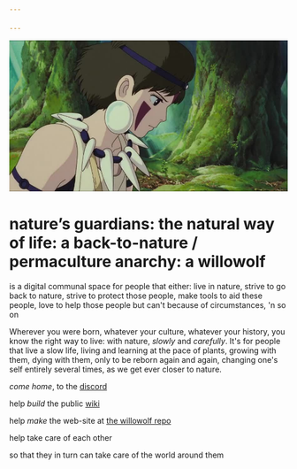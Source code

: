 ```yaml
---

---
```


![](beautiful.jpg?raw=true)

# nature’s guardians: the natural way of life: a back-to-nature / permaculture anarchy: a willowolf
is a digital communal space for people that either: live in nature, strive to go back to nature, strive to protect those people, make tools to aid these people, love to help those people but can't because of circumstances, 'n so on

Wherever you were born, whatever your culture, whatever your history, you know the right way to live: with nature, *slowly* and *carefully*. It's for people that live a slow life, living and learning at the pace of plants, growing with them, dying with them, only to be reborn again and again, changing one's self entirely several times, as we get ever closer to nature.

*come home*, to the [discord](https://discord.gg/2vv643p)
 
help *build* the public [wiki](https://github.com/Rahil627/nature-guardian-anarchy/wiki)

help *make* the web-site at [the willowolf repo](https://github.com/Rahil627/willowolf)

help take care of each other

so that they in turn can take care of the world around them
